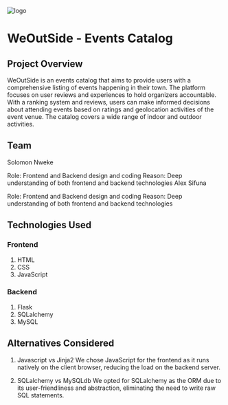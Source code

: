 ![logo](https://github.com/Solomonuche/WeOutside/assets/24822934/f212eede-7fd7-4d66-8e38-069f05695bfd)

# WeOutSide - Events Catalog
## Project Overview
WeOutSide is an events catalog that aims to provide users with a comprehensive listing of events happening in their town. The platform focuses on user reviews and experiences to hold organizers accountable. With a ranking system and reviews, users can make informed decisions about attending events based on ratings and geolocation activities of the event venue. The catalog covers a wide range of indoor and outdoor activities.

## Team
Solomon Nweke

Role: Frontend and Backend design and coding
Reason: Deep understanding of both frontend and backend technologies
Alex Sifuna

Role: Frontend and Backend design and coding
Reason: Deep understanding of both frontend and backend technologies

## Technologies Used
### Frontend
1. HTML
2. CSS
3. JavaScript
### Backend
1. Flask
2. SQLalchemy
3. MySQL

## Alternatives Considered
1. Javascript vs Jinja2
We chose JavaScript for the frontend as it runs natively on the client browser, reducing the load on the backend server.

2. SQLalchemy vs MySQLdb
We opted for SQLalchemy as the ORM due to its user-friendliness and abstraction, eliminating the need to write raw SQL statements.
